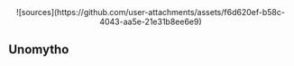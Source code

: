 <div align="center">
  ![sources](https://github.com/user-attachments/assets/f6d620ef-b58c-4043-aa5e-21e31b8ee6e9)
</div>

## Unomytho
